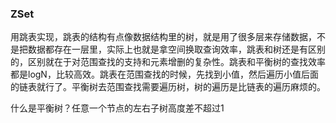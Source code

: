 

### ZSet
用跳表实现，跳表的结构有点像数据结构里的树，就是用了很多层来存储数据，不是把数据都存在一层里，实际上也就是拿空间换取查询效率，跳表和树还是有区别的，区别就在于对范围查找的支持和元素增删的复杂性。跳表和平衡树的查找效率都是logN，比较高效。跳表在范围查找的时候，先找到小值，然后遍历小值后面的链表就行了。平衡树去范围查找需要遍历树，树的遍历是比链表的遍历麻烦的。






什么是平衡树？任意一个节点的左右子树高度差不超过1